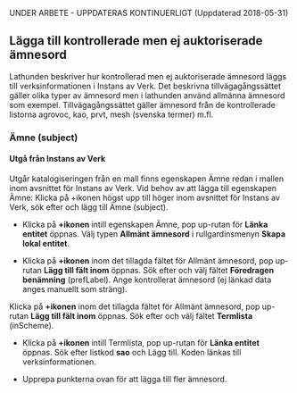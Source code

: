UNDER ARBETE - UPPDATERAS KONTINUERLIGT (Uppdaterad 2018-05-31)

## Lägga till kontrollerade men ej auktoriserade ämnesord

Lathunden beskriver hur kontrollerad men ej auktoriserade ämnesord läggs till verksinformationen i Instans av Verk. Det beskrivna tillvägagångssättet gäller olika typer av ämnesord men i lathunden använd allmänna ämnesord som exempel. Tillvägagångssättet gäller ämnesord från de kontrollerade listorna agrovoc, kao, prvt, mesh (svenska termer) m.fl.

### Ämne (subject)

#### Utgå från Instans av Verk
Utgår katalogiseringen från en mall finns egenskapen Ämne redan i mallen inom avsnittet för Instans av Verk. Vid behov av att lägga till egenskapen Ämne: Klicka på +ikonen högst upp till höger inom avsnittet för Instans av Verk, sök efter och lägg till Ämne (subject).

* Klicka på **+ikonen** intill egenskapen Ämne, pop up-rutan för **Länka entitet** öppnas. Välj typen **Allmänt ämnesord** i rullgardinsmenyn **Skapa lokal entitet**.

* Klicka på **+ikonen** inom det tillagda fältet för Allmänt ämnesord, pop up-rutan **Lägg till fält inom** öppnas. Sök efter och välj fältet **Föredragen benämning** (prefLabel). Ange kontrollerat ämnesord (ej länkad data anges manuellt som sträng).

Klicka på **+ikonen** inom det tillagda fältet för Allmänt ämnesord, pop up-rutan **Lägg till fält inom** öppnas. Sök efter och välj fältet **Termlista** (inScheme). 

* Klicka på **+ikonen** intill Termlista, pop up-rutan för **Länka entitet** öppnas. Sök efter listkod **sao** och Lägg till. Koden länkas till verksinformationen.

* Upprepa punkterna ovan för att lägga till fler ämnesord.
